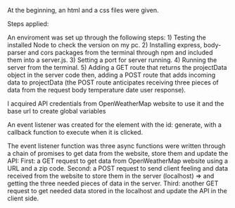 At the beginning, an html and a css files were given.

Steps applied:

An enviroment was set up through the following steps:
    1) Testing the installed Node to check the version on my pc.
    2) Installing express, body-parser and cors packages from the terminal through npm and included them into a server.js.
    3) Setting a port for server running.
    4) Running the server from the terminal.
    5) Adding a GET route that returns the projectData object in the server code then, adding a POST route that adds incoming data to projectData (the POST route anticipates receiving three pieces of data from the request body
    temperature
    date
    user response).

I acquired API credentials from OpenWeatherMap website to use it and the base url to create global variables

An event listener was created for the element with the id: generate, with a callback function to execute when it is clicked.

The event listener function was three async functions were written through a chain of promises to get data from the website, store them and update the API:
    First: a GET request to get data from OpenWeatherMap website using a URL and a zip code.
    Second: a POST request to send client feeling and data received from the website to store them in the server (localhost) => and getting the three needed pieces of data in the server.
    Third: another GET request to get needed data stored in the localhost and update the API in the client side.